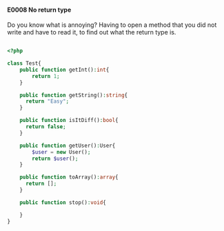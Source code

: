 #### E0008 No return type

Do you know what is annoying? Having to open a method
that you did not write and have to read it, to find
out what the return type is. 

```php 

<?php

class Test{
    public function getInt():int{
        return 1;
    }

    public function getString():string{
      return "Easy";
    }

    public function isItDiff():bool{
      return false;
    }

    public function getUser():User{
        $user = new User();
        return $user();
    }

    public function toArray():array{
      return [];
    }

    public function stop():void{

    }
}
